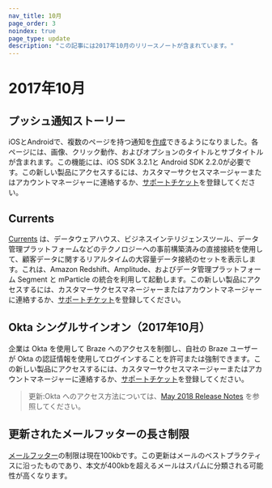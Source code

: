 ```yaml
---
nav_title: 10月
page_order: 3
noindex: true
page_type: update
description: "この記事には2017年10月のリリースノートが含まれています。"
---
```


# 2017年10月

## プッシュ通知ストーリー

iOSとAndroidで、複数のページを持つ通知を[作成]({{site.baseurl}}/user_guide/message_building_by_channel/push/push_stories/)できるようになりました。各ページには、画像、クリック動作、およびオプションのタイトルとサブタイトルが含まれます。この機能には、iOS SDK 3.2.1と Android SDK 2.2.0が必要です。この新しい製品にアクセスするには、カスタマーサクセスマネージャーまたはアカウントマネージャーに連絡するか、[サポートチケット]({{site.baseurl}}/braze_support/)を登録してください。

## Currents

[Currents]({{site.baseurl}}/partners/braze_currents/how_it_works/) は、データウェアハウス、ビジネスインテリジェンスツール、データ管理プラットフォームなどのテクノロジーへの事前構築済みの直接接続を使用して、顧客データに関するリアルタイムの大容量データ接続のセットを表示します。これは、Amazon Redshift、Amplitude、およびデータ管理プラットフォーム Segment と mParticle の統合を利用して起動します。この新しい製品にアクセスするには、カスタマーサクセスマネージャーまたはアカウントマネージャーに連絡するか、[サポートチケット]({{site.baseurl}}/braze_support/)を登録してください。

## Okta シングルサインオン（2017年10月）

企業は Okta を使用して Braze へのアクセスを制御し、自社の Braze ユーザーが Okta の認証情報を使用してログインすることを許可または強制できます。この新しい製品にアクセスするには、カスタマーサクセスマネージャーまたはアカウントマネージャーに連絡するか、[サポートチケット]({{site.baseurl}}/braze_support/)を登録してください。

> 更新:Okta へのアクセス方法については、[May 2018 Release Notes]({{site.baseurl}}/help/release_notes/2017/august/#may-2018) を参照してください。

## 更新されたメールフッターの長さ制限

[メールフッター]({{site.baseurl}}/user_guide/message_building_by_channel/email/managing_user_subscriptions/#custom-footer)の制限は現在100kbです。この更新はメールのベストプラクティスに沿ったものであり、本文が400kbを超えるメールはスパムに分類される可能性が高くなります。


